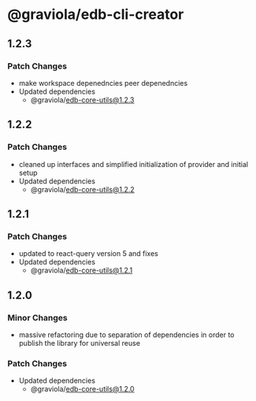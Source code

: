# @graviola/edb-cli-creator

## 1.2.3

### Patch Changes

- make workspace depenedncies peer depenedncies
- Updated dependencies
  - @graviola/edb-core-utils@1.2.3

## 1.2.2

### Patch Changes

- cleaned up interfaces and simplified initialization of provider and initial setup
- Updated dependencies
  - @graviola/edb-core-utils@1.2.2

## 1.2.1

### Patch Changes

- updated to react-query version 5 and fixes
- Updated dependencies
  - @graviola/edb-core-utils@1.2.1

## 1.2.0

### Minor Changes

- massive refactoring due to separation of dependencies in order to publish the library for universal reuse

### Patch Changes

- Updated dependencies
  - @graviola/edb-core-utils@1.2.0
